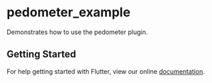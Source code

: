 # pedometer_example

Demonstrates how to use the pedometer plugin.

## Getting Started

For help getting started with Flutter, view our online
[documentation](https://flutter.io/).
